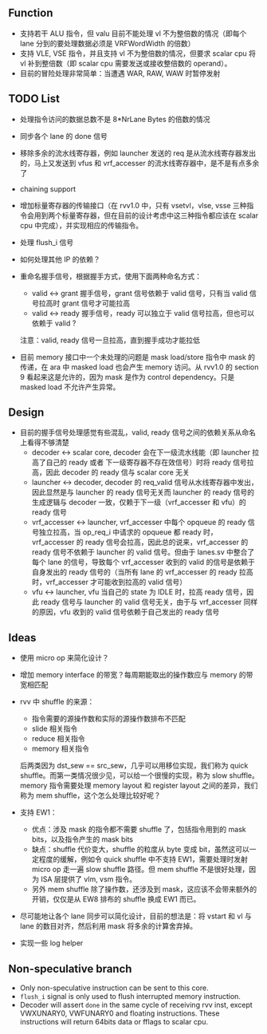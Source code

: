 ## Function

* 支持若干 ALU 指令，但 valu 目前不能处理 vl 不为整倍数的情况（即每个 lane 分到的要处理数据必须是 VRFWordWidth 的倍数）
* 支持 VLE, VSE 指令，并且支持 vl 不为整倍数的情况，但要求 scalar cpu 将 vl 补到整倍数（即 scalar cpu 需要发送或接收整倍数的 operand）。
* 目前的冒险处理非常简单：当遭遇 WAR, RAW, WAW 时暂停发射

## TODO List

* 处理指令访问的数据总数不是 8*NrLane Bytes 的倍数的情况
* 同步各个 lane 的 done 信号
* 移除多余的流水线寄存器，例如 launcher 发送的 req 是从流水线寄存器发出的，马上又发送到 vfus 和 vrf_accesser 的流水线寄存器中，是不是有点多余了
* chaining support
* 增加标量寄存器的传输接口（在 rvv1.0 中，只有 vsetvl，vlse, vsse 三种指令会用到两个标量寄存器，但在目前的设计考虑中这三种指令都应该在 scalar cpu 中完成），并实现相应的传输指令。
* 处理 flush_i 信号
* 如何处理其他 IP 的依赖？
* 重命名握手信号，根据握手方式，使用下面两种命名方式：
  * valid <-> grant 握手信号，grant 信号依赖于 valid 信号，只有当 valid 信号拉高时 grant 信号才可能拉高
  * valid <-> ready 握手信号，ready 可以独立于 valid 信号拉高，但也可以依赖于 valid ?

  注意：valid, ready 信号一旦拉高，直到握手成功才能拉低

* 目前 memory 接口中一个未处理的问题是 mask load/store 指令中 mask 的传递，在 ara 中 masked load 也会产生 memory 访问。从 rvv1.0 的 section 9 看起来这是允许的，因为 mask 是作为 control dependency。只是 masked load 不允许产生异常。

## Design

* 目前的握手信号处理感觉有些混乱，valid, ready 信号之间的依赖关系从命名上看得不够清楚
  * decoder <-> scalar core, decoder 会在下一级流水线能（即 launcher 拉高了自己的 ready 或者 下一级寄存器不存在效信号）时将 ready 信号拉高，因此 decoder 的 ready 信与 scalar core 无关
  * launcher <-> decoder, decoder 的 req_valid 信号从水线寄存器中发出，因此显然是与 launcher 的 ready 信号无关而 launcher 的 ready 信号的生成逻辑与 decoder 一致，仅赖于下一级（vrf_accesser 和 vfu）的 ready 信号
  * vrf_accesser <-> launcher, vrf_accesser 中每个 opqueue 的 ready 信号独立拉高，当 op_req_i 中请求的 opqueue 都 ready 时，vrf_accesser 的 ready 信号会拉高，因此总的说来，vrf_accesser 的 ready 信号不依赖于 launcher 的 valid 信号。但由于 lanes.sv 中整合了每个 lane 的信号，导致每个 vrf_accesser 收到的 valid 的信号是依赖于自身发出的 ready 信号的（当所有 lane 的 vrf_accesser 的 ready 拉高时，vrf_accesser 才可能收到拉高的 valid 信号）
  * vfu <-> launcher, vfu 当自己的 state 为 IDLE 时，拉高 ready 信号，因此 ready 信号与 launcher 的 valid 信号无关，由于与 vrf_accesser 同样的原因，vfu 收到的 valid 信号依赖于自己发出的 ready 信号

## Ideas

* 使用 micro op 来简化设计？
* 增加 memory interface 的带宽？每周期能取出的操作数应与 memory 的带宽相匹配
* rvv 中 shuffle 的来源：
  * 指令需要的源操作数和实际的源操作数排布不匹配
  * slide 相关指令
  * reduce 相关指令
  * memory 相关指令

  后两类因为 dst_sew == src_sew，几乎可以用移位实现，我们称为 quick shuffle。而第一类情况很少见，可以给一个很慢的实现，称为 slow shuffle。memory 指令需要处理 memory layout 和 register layout 之间的差异，我们称为 mem shuffle，这个怎么处理比较好呢？

* 支持 EW1：
  * 优点：涉及 mask 的指令都不需要 shuffle 了，包括指令用到的 mask bits，以及指令产生的 mask bits
  * 缺点：shuffle 代价变大，shuffle 的粒度从 byte 变成 bit，虽然这可以一定程度的缓解，例如令 quick shuffle 中不支持 EW1，需要处理时发射 micro op 走一遍 slow shuffle 路径。但 mem shuffle 不是很好处理，因为 ISA 层提供了 vlm, vsm 指令。
  * 另外 mem shuffle 除了操作数，还涉及到 mask，这应该不会带来额外的开销，仅仅是从 EW8 排布的 shuffle 换成 EW1 而已。

* 尽可能地让各个 lane 同步可以简化设计，目前的想法是：将 vstart 和 vl 与 lane 的数目对齐，然后利用 mask 将多余的计算舍弃掉。
* 实现一些 log helper

## Non-speculative branch

* Only non-speculative instruction can be sent to this core.
* `flush_i` signal is only used to flush interrupted memory instruction.
* Decoder will assert `done` in the same cycle of receiving rvv inst, except VWXUNARY0, VWFUNARY0 and floating instructions. These instructions will return 64bits data or fflags to scalar cpu.
